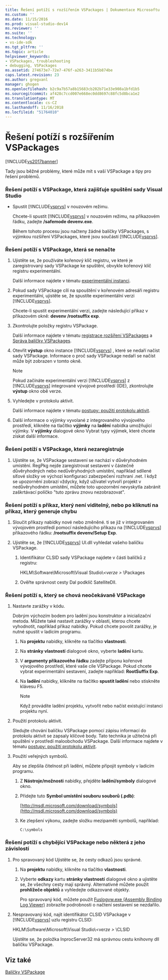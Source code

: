 ```yaml
---
title: Řešení potíží s rozšířením VSPackages | Dokumentace Microsoftu
ms.custom: ''
ms.date: 11/15/2016
ms.prod: visual-studio-dev14
ms.reviewer: ''
ms.suite: ''
ms.technology:
- vs-ide-sdk
ms.tgt_pltfrm: ''
ms.topic: article
helpviewer_keywords:
- VSPackages, troubleshooting
- debugging, VSPackages
ms.assetid: 274673e7-72e7-476f-a263-3411b5b874be
caps.latest.revision: 23
ms.author: gregvanl
manager: ghogen
ms.openlocfilehash: b2c9a7b57a8b15683cb202b71e33e908a1bfd1b5
ms.sourcegitcommit: af428c7ccd007e668ec0dd8697c88fc5d8bca1e2
ms.translationtype: MT
ms.contentlocale: cs-CZ
ms.lasthandoff: 11/16/2018
ms.locfileid: "51764010"
---
```

# <a name="troubleshooting-vspackages"></a>Řešení potíží s rozšířením VSPackages
[!INCLUDE[vs2017banner](../includes/vs2017banner.md)]

Tady jsou běžné problémy, které může mít s vaší VSPackage a tipy pro řešení problémů.  
  
### <a name="to-troubleshoot-a-vspackage-that-keeps-visual-studio-from-starting"></a>Řešení potíží s VSPackage, která zajišťuje spuštění sady Visual Studio  
  
-   Spustit [!INCLUDE[vsprvs](../includes/vsprvs-md.md)] v nouzovém režimu.  
  
     Chcete-li spustit [!INCLUDE[vsprvs](../includes/vsprvs-md.md)] v nouzovém režimu, na příkazovém řádku, zadejte **/safemode devenv.exe**.  
  
     Během tohoto procesu jsou načteny žádné balíčky VSPackages, s výjimkou rozšíření VSPackages, které jsou součástí [!INCLUDE[vsprvs](../includes/vsprvs-md.md)].  
  
### <a name="to-troubleshoot-a-vspackage-that-does-not-load"></a>Řešení potíží s VSPackage, která se nenačte  
  
1.  Ujistěte se, že používáte kořenový klíč registru, ve které je zaregistrovaný sady VSPackage ke spuštění, obvykle kořenový klíč registru experimentální.  
  
     Další informace najdete v tématu [experimentální instanci](../extensibility/the-experimental-instance.md).  
  
2.  Pokud sady VSPackage cílí na spouštění v kořenovém adresáři registru experimentální, ujistěte se, že spustíte experimentální verzi [!INCLUDE[vsprvs](../includes/vsprvs-md.md)].  
  
     Chcete-li spustit experimentální verzi, zadejte následující příkaz v příkazovém okně: **devenv /rootsuffix exp**.  
  
3.  Zkontrolujte položky registru VSPackage.  
  
     Další informace najdete v tématu [registrace rozšíření VSPackages](http://msdn.microsoft.com/en-us/31e6050f-1457-4849-944a-a3c36b76f3dd) a [Správa balíčky VSPackages](../extensibility/managing-vspackages.md).  
  
4.  Otevřít **výstup** okno instance [!INCLUDE[vsprvs](../includes/vsprvs-md.md)] , které se nedaří načíst sady VSPackage. Informace o proč sady VSPackage nedaří se načíst může být zobrazen v tomto okně.  
  
    > [!NOTE]
    >  Pokud začínáte experimentální verzi [!INCLUDE[vsprvs](../includes/vsprvs-md.md)] z [!INCLUDE[vsprvs](../includes/vsprvs-md.md)] integrované vývojové prostředí (IDE), zkontrolujte **výstup** okno obě verze.  
  
5.  Vyhledejte v protokolu aktivit.  
  
     Další informace najdete v tématu [postupy: použití protokolu aktivit](../extensibility/how-to-use-the-activity-log.md).  
  
6.  Další informace o výjimky vyvolané z integrovaného vývojového prostředí, klikněte na tlačítko **výjimky** na **ladění** nabídka umožňující výjimky. V **výjimky** dialogové okno Vybrat typy výjimek, které chcete získat další informace.  
  
### <a name="to-troubleshoot-a-vspackage-that-does-not-register"></a>Řešení potíží s VSPackage, která nezaregistruje  
  
1.  Ujistěte se, že VSPackage sestavení se nachází v důvěryhodném umístění. RegPkg nejde zaregistrovat sestavení v částečně důvěryhodných nebo nedůvěryhodných umístění, například sdílené síťové složky ve výchozí konfiguraci zabezpečení rozhraní .net. I když se upozornění zobrazí vždycky, když uživatel vytvoří projekt v nedůvěryhodném umístění, můžete toto upozornění nevyskytla zabránit zaškrtávací políčko "tuto zprávu znovu nezobrazovat".  
  
### <a name="to-troubleshoot-a-command-that-is-not-visible-or-that-generates-an-error-when-you-click-a-command"></a>Řešení potíží s příkaz, který není viditelný, nebo po kliknutí na příkaz, který generuje chybu  
  
1.  Sloučit příkazy nabídky nové nebo změněné. ti se již v integrovaném vývojovém prostředí pomocí následujícího příkazu na [!INCLUDE[vsprvs](../includes/vsprvs-md.md)] příkazového řádku: **/rootsuffix devenv/Setup Exp**.  
  
2.  Ujistěte se, že [!INCLUDE[vsprvs](../includes/vsprvs-md.md)] UI.dll vyhledat vašeho balíčku VSPackage.  
  
    1.  Identifikátor CLSID sady VSPackage najdete v části balíčků z registru:  
  
         HKLM\Software\Microsoft\Visual Studio\\*\<verze >* \Packages  
  
    2.  Ověřte správnost cesty Dal podklíč SatelliteDll.  
  
### <a name="to-troubleshoot-a-vspackage-that-behaves-unexpectedly"></a>Řešení potíží s, který se chová neočekávaně VSPackage  
  
1.  Nastavte zarážky v kódu.  
  
     Dobrým výchozím bodem pro ladění jsou konstruktor a inicializační metoda. Můžete také nastavit zarážky v oblasti, kterou chcete vyhodnotit, například příkaz nabídky. Pokud chcete povolit zarážky, je nutné spustit v ladicím programu.  
  
    1.  Na **projektu** nabídky, klikněte na tlačítko **vlastnosti**.  
  
    2.  Na **stránky vlastností** dialogové okno, vyberte **ladění** kartu.  
  
    3.  V **argumenty příkazového řádku** zadejte příponu kořenové vývojového prostředí, které vaše cíle VSPackage. Pokud chcete vybrat experimentální sestavení, zadejte například: **RootSuffix Exp**.  
  
    4.  Na **ladění** nabídky, klikněte na tlačítko **spustit ladění** nebo stiskněte klávesu F5.  
  
        > [!NOTE]
        >  Když provádíte ladění projektu, vytvořit nebo načíst existující instanci projektu nyní.  
  
2.  Použití protokolu aktivit.  
  
     Sledujte chování balíčku VSPackage pomocí zápisu informací do protokolu aktivit se zapsaly klíčové body. Tato technika je užitečná při spuštění v prostředí maloobchodu VSPackage. Další informace najdete v tématu [postupy: použití protokolu aktivit](../extensibility/how-to-use-the-activity-log.md).  
  
3.  Použití veřejných symbolů.  
  
     Aby se zlepšila čitelnost při ladění, můžete připojit symboly v ladicím programu.  
  
    1.  Z **Nástroje/možnosti** nabídky, přejděte **ladění/symboly** dialogové okno.  
  
    2.  Přidejte tuto **Symbol umístění souboru souborů (.pdb)**:  
  
         [http://msdl.microsoft.com/download/symbols](http://msdl.microsoft.com/download/symbols)  
  
    3.  Ke zlepšení výkonu, zadejte složku mezipaměti symbolů, například:  
  
        ```  
        C:\symbols  
        ```  
  
### <a name="to-troubleshoot-a-missing-vspackage-or-one-of-its-dependencies"></a>Řešení potíží s chybějící VSPackage nebo některá z jeho závislostí  
  
1. Pro spravovaný kód Ujistěte se, že cesty odkazů jsou správné.  
  
   1.  Na **projektu** nabídky, klikněte na tlačítko **vlastnosti**.  
  
   2.  Vyberte **odkazy** kartu **stránky vlastností** dialogové okno a ujistěte se, že všechny cesty mají správný. Alternativně můžete použít **prohlížeče objektů** a vyhledejte odkazované objekty.  
  
        Pro spravovaný kód, můžete použít [Fuslogvw.exe (Assembly Binding Log Viewer)](http://msdn.microsoft.com/library/e32fa443-0778-4cc3-bf36-5c8ea297d296) zobrazíte podrobnosti o načtení sestavení se nezdařilo.  
  
2. Nespravovaný kód, najít identifikátor CLSID VSPackage v [!INCLUDE[vsprvs](../includes/vsprvs-md.md)] uzlu registru CLSID:  
  
    HKLM\Software\Microsoft\Visual Studio\\*\<verze >* \CLSID  
  
   Ujistěte se, že položka InprocServer32 má správnou cestu knihovny dll balíčku VSPackage.  
  
## <a name="see-also"></a>Viz také  
 [Balíčky VSPackage](../extensibility/internals/vspackages.md)

